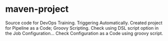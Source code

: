 # maven-project
Source code for DevOps Training. Triggering Automatically.
Created project for Pipeline as a Code; Groovy Scripting.
Check using DSL script option in the Job Configuration...
Check Configuration as a Code using groovy script.

